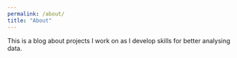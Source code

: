 ```yaml
---
permalink: /about/
title: "About"
---
```


This is a blog about projects I work on as I develop skills for better analysing data.
